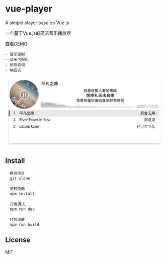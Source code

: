 # vue-player
 A simple player base on Vue.js
 
 一个基于Vue.js的简洁音乐播放器
 
 [查看DEMO](http://www.fengfan.me)
 
    - 音乐控制
    - 音乐可视化       
    - 动态歌词
    - 响应式


![vue-player](https://github.com/oct16/vue-player/blob/master/vue-player-demo.jpg)

## Install

      拷贝项目
      git clone
      
      安转依赖
      npm install
      
      开发调试
      npm run dev 
      
      打包部署
      npm run build 

## License

MIT
